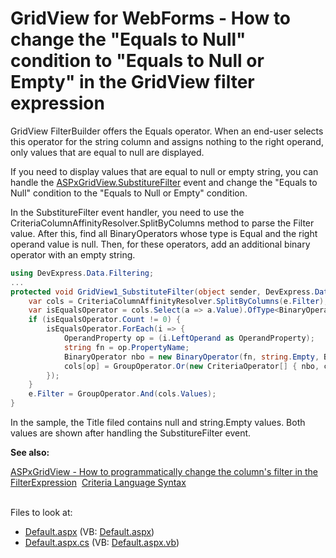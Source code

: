 # GridView for WebForms - How to change the "Equals to Null" condition to "Equals to Null or Empty" in the GridView filter expression

<p>GridView FilterBuilder offers the Equals operator. When an end-user selects this operator for the string column and assigns nothing to the right operand, only values that are equal to null are displayed. </p> 
<p>If you need to display values that are equal to null or empty string, you can handle the <a href="https://docs.devexpress.com/AspNet/DevExpress.Web.ASPxGridBase.SubstituteFilter">ASPxGridView.SubstitureFilter</a> event and change the "Equals to Null" condition to the "Equals to Null or Empty" condition. </p>
<p>In the SubstitureFilter event handler, you need to use the CriteriaColumnAffinityResolver.SplitByColumns method to parse the Filter value. After this, find all BinaryOperators whose type is Equal and the right operand value is null. Then, for these operators, add an additional binary operator with an empty string.</p>

```cs
using DevExpress.Data.Filtering;
...
protected void GridView1_SubstituteFilter(object sender, DevExpress.Data.SubstituteFilterEventArgs e) {
    var cols = CriteriaColumnAffinityResolver.SplitByColumns(e.Filter);
    var isEqualsOperator = cols.Select(a => a.Value).OfType<BinaryOperator>().Where(uo => uo.OperatorType == BinaryOperatorType.Equal && (uo.RightOperand as OperandValue).Value == null).ToList();
    if (isEqualsOperator.Count != 0) {
        isEqualsOperator.ForEach(i => {
            OperandProperty op = (i.LeftOperand as OperandProperty);
            string fn = op.PropertyName;
            BinaryOperator nbo = new BinaryOperator(fn, string.Empty, BinaryOperatorType.Equal);
            cols[op] = GroupOperator.Or(new CriteriaOperator[] { nbo, cols[op] });
        });
    }
    e.Filter = GroupOperator.And(cols.Values);
}
```


In the sample, the Title filed contains null and string.Empty values. Both values are shown after handling the SubstitureFilter event.

**See also:**

<a href="https://www.devexpress.com/Support/Center/p/ka18784">ASPxGridView - How to programmatically change the column's filter in the FilterExpression</a> 
<a href="https://docs.devexpress.com/CoreLibraries/4928/devexpress-data-library/criteria-language-syntax">Criteria Language Syntax</a> 

<br/>
<!-- default file list -->
Files to look at:

* [Default.aspx](./CS/SubstituteFilterUsing/Default.aspx) (VB: [Default.aspx](./VB/SubstituteFilterUsing/Default.aspx))
* [Default.aspx.cs](./CS/SubstituteFilterUsing/Default.aspx.cs) (VB: [Default.aspx.vb](./VB/SubstituteFilterUsing/Default.aspx.vb))
<!-- default file list end -->


